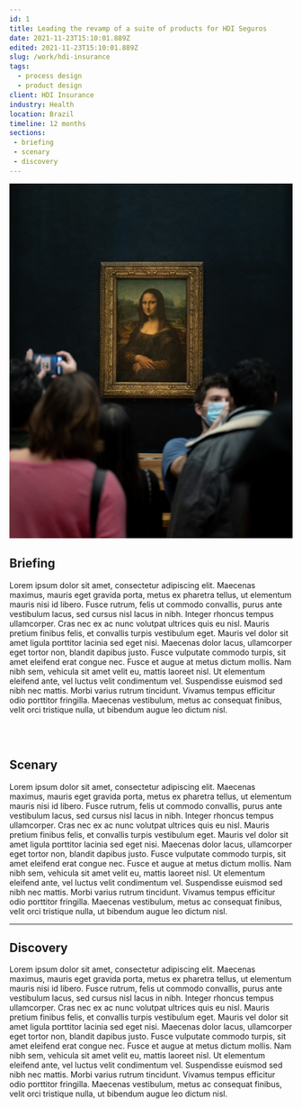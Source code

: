 ```yaml
---
id: 1
title: Leading the revamp of a suite of products for HDI Seguros
date: 2021-11-23T15:10:01.889Z
edited: 2021-11-23T15:10:01.889Z
slug: /work/hdi-insurance
tags:
  - process design
  - product design
client: HDI Insurance
industry: Health
location: Brazil
timeline: 12 months
sections:
 - briefing
 - scenary
 - discovery
---
```


![How to make an NFT](nft.jpg 'How to make an NFT')

## Briefing

Lorem ipsum dolor sit amet, consectetur adipiscing elit. Maecenas maximus, mauris eget gravida porta, metus ex pharetra tellus, ut elementum mauris nisi id libero. Fusce rutrum, felis ut commodo convallis, purus ante vestibulum lacus, sed cursus nisl lacus in nibh. Integer rhoncus tempus ullamcorper. Cras nec ex ac nunc volutpat ultrices quis eu nisl. Mauris pretium finibus felis, et convallis turpis vestibulum eget. Mauris vel dolor sit amet ligula porttitor lacinia sed eget nisi. Maecenas dolor lacus, ullamcorper eget tortor non, blandit dapibus justo. Fusce vulputate commodo turpis, sit amet eleifend erat congue nec. Fusce et augue at metus dictum mollis. Nam nibh sem, vehicula sit amet velit eu, mattis laoreet nisl. Ut elementum eleifend ante, vel luctus velit condimentum vel. Suspendisse euismod sed nibh nec mattis. Morbi varius rutrum tincidunt. Vivamus tempus efficitur odio porttitor fringilla. Maecenas vestibulum, metus ac consequat finibus, velit orci tristique nulla, ut bibendum augue leo dictum nisl.

<br />
<br />


## Scenary

Lorem ipsum dolor sit amet, consectetur adipiscing elit. Maecenas maximus, mauris eget gravida porta, metus ex pharetra tellus, ut elementum mauris nisi id libero. Fusce rutrum, felis ut commodo convallis, purus ante vestibulum lacus, sed cursus nisl lacus in nibh. Integer rhoncus tempus ullamcorper. Cras nec ex ac nunc volutpat ultrices quis eu nisl. Mauris pretium finibus felis, et convallis turpis vestibulum eget. Mauris vel dolor sit amet ligula porttitor lacinia sed eget nisi. Maecenas dolor lacus, ullamcorper eget tortor non, blandit dapibus justo. Fusce vulputate commodo turpis, sit amet eleifend erat congue nec. Fusce et augue at metus dictum mollis. Nam nibh sem, vehicula sit amet velit eu, mattis laoreet nisl. Ut elementum eleifend ante, vel luctus velit condimentum vel. Suspendisse euismod sed nibh nec mattis. Morbi varius rutrum tincidunt. Vivamus tempus efficitur odio porttitor fringilla. Maecenas vestibulum, metus ac consequat finibus, velit orci tristique nulla, ut bibendum augue leo dictum nisl.

***

## Discovery

Lorem ipsum dolor sit amet, consectetur adipiscing elit. Maecenas maximus, mauris eget gravida porta, metus ex pharetra tellus, ut elementum mauris nisi id libero. Fusce rutrum, felis ut commodo convallis, purus ante vestibulum lacus, sed cursus nisl lacus in nibh. Integer rhoncus tempus ullamcorper. Cras nec ex ac nunc 
volutpat ultrices quis eu nisl. Mauris pretium finibus felis, et convallis turpis vestibulum eget. Mauris vel dolor sit amet ligula porttitor lacinia sed eget nisi. Maecenas dolor lacus, ullamcorper eget tortor non, blandit dapibus justo. Fusce vulputate commodo turpis, sit amet eleifend erat congue nec. Fusce et augue at metus dictum mollis. Nam nibh sem, vehicula sit amet velit eu, mattis laoreet nisl. Ut elementum eleifend ante, vel luctus velit condimentum vel. Suspendisse euismod sed nibh nec mattis. Morbi varius rutrum tincidunt. Vivamus tempus efficitur odio porttitor fringilla. Maecenas vestibulum, metus ac consequat finibus, velit orci tristique nulla, ut bibendum augue leo dictum nisl.
